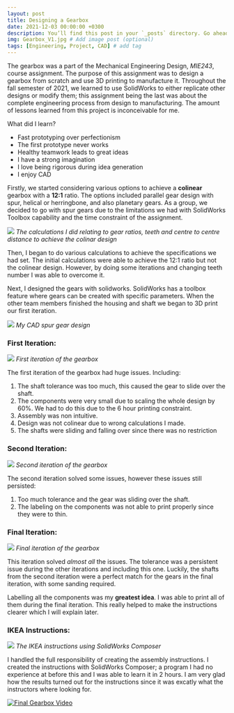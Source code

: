 ```yaml
---
layout: post
title: Designing a Gearbox
date: 2021-12-03 00:00:00 +0300
description: You’ll find this post in your `_posts` directory. Go ahead and edit it and re-build the site to see your changes. # Add post description (optional)
img: Gearbox_V1.jpg # Add image post (optional)
tags: [Engineering, Project, CAD] # add tag
---
```

The gearbox was a part of the Mechanical Engineering Design, *MIE243*, course assignment. The purpose of this assignment was to design a gearbox from scratch and use 3D printing to manufacture it. Throughout the fall semester of 2021, we learned to use SolidWorks to either replicate other designs or modify them; this assignment being the last was about the complete engineering process from design to manufacturing. The amount of lessons learned from this project is inconceivable for me. 

What did I learn?
- Fast prototyping over perfectionism
- The first prototype never works
- Healthy teamwork leads to great ideas
- I have a strong imagination 
- I love being rigorous during idea generation
- I enjoy CAD 

Firstly, we started considering various options to achieve a **colinear** gearbox with a **12:1** ratio. The options included parallel gear design with spur, helical or herringbone, and also planetary gears. As a group, we decided to go with spur gears due to the limitations we had with SolidWorks Toolbox capability and the time constraint of the assignment. 

![](/assets/img/Gearbox_Calc.jpg)
*The calculations I did relating to gear ratios, teeth and centre to centre distance to achieve the colinar design*

Then, I began to do various calculations to achieve the specifications we had set. The initial calculations were able to achieve the 12:1 ratio but not the colinear design. However, by doing some iterations and changing teeth number I was able to overcome it. 

Next, I designed the gears with solidworks. SolidWorks has a toolbox feature where gears can be created with specific parameters. When the other team members finished the housing and shaft we began to 3D print our first iteration.

![](/assets/img/Gear_Render.JPG)
*My CAD spur gear design*

### First Iteration:

![](/assets/img/First_Gearbox.jpg)
*First iteration of the gearbox*

The first iteration of the gearbox had huge issues. Including: 
1. The shaft tolerance was too much, this caused the gear to slide over the shaft.
2. The components were very small due to scaling the whole design by 60%. We had to do this due to the 6 hour printing constraint.
3. Assembly was non intuitive.
4. Design was not colinear due to wrong calculations I made.
5. The shafts were sliding and falling over since there was no restriction 

### Second Iteration:

![](/assets/img/Second_Gearbox.jpg)
*Second iteration of the gearbox*

The second iteration solved some issues, however these issues still persisted:
1. Too much tolerance and the gear was sliding over the shaft.
2. The labeling on the components was not able to print properly since they were to thin.

### Final Iteration:

![](/assets/img/Gearbox_V1.jpg)
*Final iteration of the gearbox*

This iteration solved *almost all* the issues. The tolerance was a persistent issue during the other iterations and including this one. Luckily, the shafts from the second iteration were a perfect match for the gears in the final iteration, with some sanding required. 

Labelling all the components was my **greatest idea**. I was able to print all of them during the final iteration. This really helped to make the instructions clearer which I will explain later. 

### IKEA Instructions:

![](/assets/img/Gearbox_Ins.jpg)
*The IKEA instructions using SolidWorks Composer*

I handled the full responsibility of creating the assembly instructions. I created the instructions with SolidWorks Composer; a program I had no experience at before this and I was able to learn it in 2 hours. I am very glad how the results turned out for the instructions since it was excatly what the instructors where looking for. 



[![Final Gearbox Video](http://img.youtube.com/vi/C8lsUloqn5k/0.jpg)](http://www.youtube.com/watch?v=C8lsUloqn5k)

